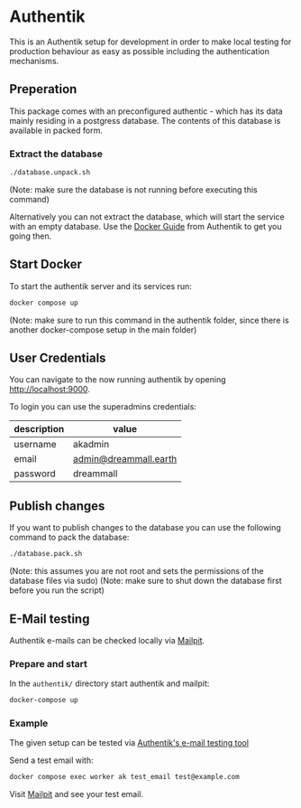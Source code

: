 # Authentik

This is an Authentik setup for development in order to make local testing for production behaviour as easy as possible including the authentication mechanisms.

## Preperation

This package comes with an preconfigured authentic - which has its data mainly residing in a postgress database. The contents of this database is available in packed form.

### Extract the database

```bash
./database.unpack.sh
```

(Note: make sure the database is not running before executing this command)

Alternatively you can not extract the database, which will start the service with an empty database. Use the [Docker Guide](https://goauthentik.io/docs/installation/docker-compose#preparation) from Authentik to get you going then.

## Start Docker

To start the authentik server and its services run:

```bash
docker compose up
```

(Note: make sure to run this command in the authentik folder, since there is another docker-compose setup in the main folder)

## User Credentials

You can navigate to the now running authentik by opening [http://localhost:9000](http://localhost:9000).

To login you can use the superadmins credentials:

| description | value                                          |
| ----------- | ---------------------------------------------- |
| username    | akadmin                                        |
| email       | [admin@dreammall.earth](admin@dreammall.earth) |
| password    | dreammall                                      |

## Publish changes

If you want to publish changes to the database you can use the following command to pack the database:

```bash
./database.pack.sh
```

(Note: this assumes you are not root and sets the permissions of the database files via sudo)
(Note: make sure to shut down the database first before you run the script)

## E-Mail testing

Authentik e-mails can be checked locally via [Mailpit](https://mailpit.axllent.org/).

### Prepare and start

In the `authentik/` directory start authentik and mailpit:

```bash
docker-compose up
```

### Example

The given setup can be tested via [Authentik's e-mail testing tool](https://github.com/goauthentik/authentik/blob/main/authentik/stages/email/management/commands/test_email.py)

Send a test email with:
```bash
docker compose exec worker ak test_email test@example.com
```

Visit [Mailpit](http://localhost:8025) and see your test email.
